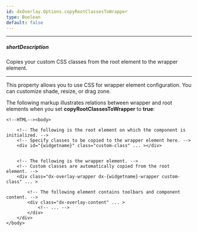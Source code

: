 ```yaml
---
id: dxOverlay.Options.copyRootClassesToWrapper
type: Boolean
default: false
---
```

---
##### shortDescription
Copies your custom CSS classes from the root element to the wrapper element. 

---
This property allows you to use CSS for wrapper element configuration. You can customize shade, resize, or drag zone.


The following markup illustrates relations between wrapper and root elements when you set **copyRootClassesToWrapper** to **true**:

    <!--HTML--><body>
        
        <!-- The following is the root element on which the component is initialized. -->
        <!-- Specify classes to be copied to the wrapper element here. -->
        <div id="{widgetname}" class="custom-class" ... ></div>

        
        <!-- The following is the wrapper element. -->
        <!-- Custom classes are automatically copied from the root element. -->
        <div class="dx-overlay-wrapper dx-{widgetname}-wrapper custom-class" ... > 

            <!-- The following element contains toolbars and component content. -->
            <div class="dx-overlay-content" ... >
                <!-- ... -->
            </div>
        </div>
    </body>
